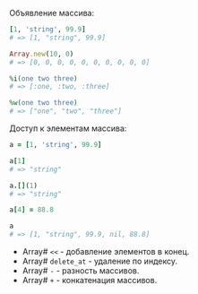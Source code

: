 
Объявление массива:
```ruby
[1, 'string', 99.9]
# => [1, "string", 99.9]

Array.new(10, 0)
# => [0, 0, 0, 0, 0, 0, 0, 0, 0, 0]

%i(one two three)
# => [:one, :two, :three]

%w(one two three)
# => ["one", "two", "three"]
```

Доступ к элементам массива:
```ruby
a = [1, 'string', 99.9]

a[1]
# => "string"

a.[](1)
# => "string"

a[4] = 88.8

a
# => [1, "string", 99.9, nil, 88.8]
```

- Array# `<<` - добавление элементов в конец.
- Array# `delete_at` - удаление по индексу.
- Array# `-` - разность массивов.
- Array# `+` - конкатенация массивов.
